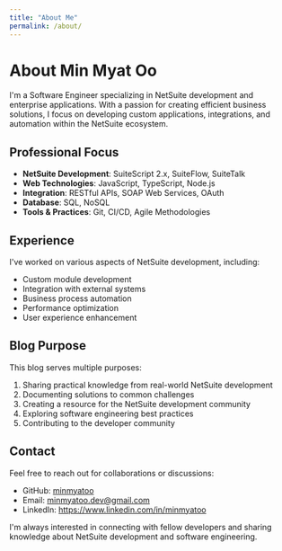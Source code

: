 ```yaml
---
title: "About Me"
permalink: /about/
---
```


# About Min Myat Oo

I'm a Software Engineer specializing in NetSuite development and enterprise applications. With a passion for creating efficient business solutions, I focus on developing custom applications, integrations, and automation within the NetSuite ecosystem.

## Professional Focus

- **NetSuite Development**: SuiteScript 2.x, SuiteFlow, SuiteTalk
- **Web Technologies**: JavaScript, TypeScript, Node.js
- **Integration**: RESTful APIs, SOAP Web Services, OAuth
- **Database**: SQL, NoSQL
- **Tools & Practices**: Git, CI/CD, Agile Methodologies

## Experience

I've worked on various aspects of NetSuite development, including:

- Custom module development
- Integration with external systems
- Business process automation
- Performance optimization
- User experience enhancement

## Blog Purpose

This blog serves multiple purposes:

1. Sharing practical knowledge from real-world NetSuite development
2. Documenting solutions to common challenges
3. Creating a resource for the NetSuite development community
4. Exploring software engineering best practices
5. Contributing to the developer community

## Contact

Feel free to reach out for collaborations or discussions:

- GitHub: [minmyatoo](https://github.com/minmyatoo)
- Email: minmyatoo.dev@gmail.com
- LinkedIn: https://www.linkedin.com/in/minmyatoo

I'm always interested in connecting with fellow developers and sharing knowledge about NetSuite development and software engineering.
